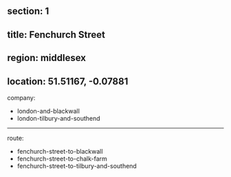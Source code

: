 section: 1
----
title: Fenchurch Street
----
region: middlesex
----
location: 51.51167, -0.07881
----
company:
- london-and-blackwall
- london-tilbury-and-southend
----
route:
- fenchurch-street-to-blackwall
- fenchurch-street-to-chalk-farm
- fenchurch-street-to-tilbury-and-southend
